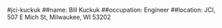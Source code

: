 #jci-kuckuk
##name: Bill Kuckuk
##occupation: Engineer
##location: JCI, 507 E Mich St, Milwaukee, WI 53202
